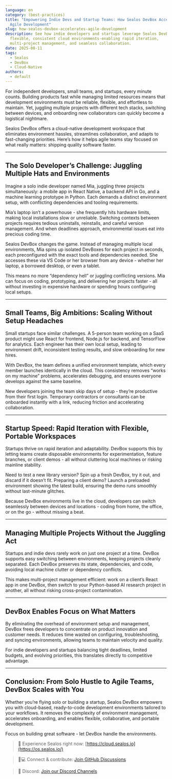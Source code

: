 ```yaml
---
language: en
category: (best-practices)
title: "Empowering Indie Devs and Startup Teams: How Sealos DevBox Accelerates
  Agile Development"
slug: how-sealos-devbox-accelerates-agile-development
description: See how indie developers and startups leverage Sealos DevBox for
  flexible, consistent cloud environments-enabling rapid iteration,
  multi-project management, and seamless collaboration.
date: 2025-08-11
tags:
  - Sealos
  - DevBox
  - Cloud-Native
authors:
  - default
---
```

For independent developers, small teams, and startups, every minute counts. Building products fast while managing limited resources means that development environments must be reliable, flexible, and effortless to maintain. Yet, juggling multiple projects with different tech stacks, switching between devices, and onboarding new collaborators can quickly become a logistical nightmare.

Sealos DevBox offers a cloud-native development workspace that eliminates environment hassles, streamlines collaboration, and adapts to fast-changing priorities. Here’s how it helps agile teams stay focused on what really matters: shipping quality software faster.

----------

## The Solo Developer’s Challenge: Juggling Multiple Hats and Environments

Imagine a solo indie developer named Mia, juggling three projects simultaneously: a mobile app in React Native, a backend API in Go, and a machine learning prototype in Python. Each demands a distinct environment setup, with conflicting dependencies and tooling requirements.

Mia’s laptop isn’t a powerhouse - she frequently hits hardware limits, making local installations slow or unreliable. Switching contexts between projects requires tedious uninstalls, reinstalls, and careful version management. And when deadlines approach, environmental issues eat into precious coding time.

Sealos DevBox changes the game. Instead of managing multiple local environments, Mia spins up isolated DevBoxes for each project in seconds, each preconfigured with the exact tools and dependencies needed. She accesses these via VS Code or her browser from any device - whether her laptop, a borrowed desktop, or even a tablet.

This means no more “dependency hell” or juggling conflicting versions. Mia can focus on coding, prototyping, and delivering her projects faster - all without investing in expensive hardware or spending hours configuring local setups.

----------

## Small Teams, Big Ambitions: Scaling Without Setup Headaches

Small startups face similar challenges. A 5-person team working on a SaaS product might use React for frontend, Node.js for backend, and TensorFlow for analytics. Each engineer has their own local setup, leading to environment drift, inconsistent testing results, and slow onboarding for new hires.

With DevBox, the team defines a unified environment template, which every member launches identically in the cloud. This consistency removes “works on my machine” problems, accelerates debugging, and ensures everyone develops against the same baseline.

New developers joining the team skip days of setup - they’re productive from their first login. Temporary contractors or consultants can be onboarded instantly with a link, reducing friction and accelerating collaboration.

----------

## Startup Speed: Rapid Iteration with Flexible, Portable Workspaces

Startups thrive on rapid iteration and adaptability. DevBox supports this by letting teams create disposable environments for experimentation, feature branches, or client demos - all without cluttering local machines or risking mainline stability.

Need to test a new library version? Spin up a fresh DevBox, try it out, and discard if it doesn’t fit. Preparing a client demo? Launch a preloaded environment showing the latest build, ensuring the demo runs smoothly without last-minute glitches.

Because DevBox environments live in the cloud, developers can switch seamlessly between devices and locations - coding from home, the office, or on the go - without missing a beat.

----------

## Managing Multiple Projects Without the Juggling Act

Startups and indie devs rarely work on just one project at a time. DevBox supports easy switching between environments, keeping projects cleanly separated. Each DevBox preserves its state, dependencies, and code, avoiding local machine clutter or dependency conflicts.

This makes multi-project management efficient: work on a client’s React app in one DevBox, then switch to your Python-based AI research project in another, all without risking cross-project contamination.

----------

## DevBox Enables Focus on What Matters

By eliminating the overhead of environment setup and management, DevBox frees developers to concentrate on product innovation and customer needs. It reduces time wasted on configuring, troubleshooting, and syncing environments, allowing teams to maintain velocity and quality.

For indie developers and startups balancing tight deadlines, limited budgets, and evolving priorities, this translates directly to competitive advantage.

----------

## Conclusion: From Solo Hustle to Agile Teams, DevBox Scales with You

Whether you’re flying solo or building a startup, Sealos DevBox empowers you with cloud-based, ready-to-code development environments tailored to your workflows. It removes the complexity of environment management, accelerates onboarding, and enables flexible, collaborative, and portable development.

Focus on building great software - let DevBox handle the environments.


> 💬 Experience Sealos right now: [https://cloud.sealos.io](https://os.sealos.io/)

> 🧑💻 Connect & contribute: [Join GitHub Discussions](https://github.com/labring/sealos/discussions)

> 🚀 Discord: [Join our Discord Channels](https://go.sealos.io/discord)
